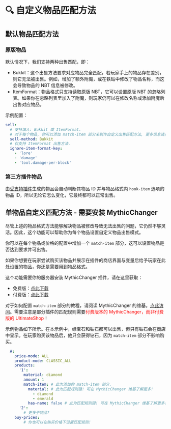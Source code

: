 # 🔍 自定义物品匹配方法

## 默认物品匹配方法

### 原版物品

默认情况下，我们支持两种出售匹配，即：

* Bukkit：这个出售方法要求对应物品完全匹配，若玩家手上的物品存在差别，则它无法被出售。例如，增加了额外附魔，或在铁砧中修改了物品名称，而这会导致物品的 NBT 信息被修改。
* ItemFormat：物品格式只支持读取原版 NBT，它可以设置原版 NBT 的忽略列表。如果你在忽略列表里加入了附魔，则玩家仍可以在修改名称或添加附魔后出售对应物品。

示例配置：

``` YAML
sell:
  # 支持填入: Bukkit 或 ItemFormat.
  # 对于每个物品, 你可以添加 match-item 部分来制作自定义出售匹配方法, 更多信息请见 Wiki.
  sell-method: Bukkit
  # 仅支持 ItemFormat 出售方法.
  ignore-item-format-key:
    - 'lore' 
    - 'damage'
    - 'tool.damage-per-block'
```

### 第三方插件物品

由[受支持插件](info.compatibility.md)生成的物品会自动判断其物品 ID 并与物品格式内 `hook-item` 选项的物品 ID，所以无论它怎么变化，它最终都可以正常出售。

## 单物品自定义匹配方法 - 需要安装 MythicChanger

尽管上述的物品格式方法能够解决物品被修改导致无法出售的问题，它仍然不够灵活。因此，这个功能可以帮助你为每个物品设置自定义物品出售模式。

你可以在每个物品或价格的配置中增加一个 `match-item` 部分，这可以设置物品是否达到要求并可出售。

如果你想要在玩家尝试购买该物品并展示在插件的商店界面与变量后给予玩家在此处设置的物品，你还是需要用到物品格式。

这个功能需要你的服务器安装 MythicChanger 插件，请在这里获取：

* 免费版：[点此下载](https://www.spigotmc.org/resources/mythicchanger-match-and-modify-all-your-items-without-trouble-1-14-1-21.98523/)
* 付费版：[点此下载](https://www.spigotmc.org/resources/mythicchanger-premium-match-and-modify-all-your-items-without-trouble-1-14-1-21.115913/)

对于如何配置 `match-item` 部分的教程，请阅读 MythicChanger 的维基。[点此访问](https://mythicchanger.superiormc.cn/configs/match-item)。需要注意是部分插件的匹配规则需要<font color="red">付费版本的 MythicChanger，而非付费版的 UltimateShop</font>！

示例物品如下所示。在本示例中，绿宝石和钻石都可以出售，但只有钻石会在商店中显示。在玩家购买该物品后，他只会获得钻石，因为 `match-item` 部分不影响购买。

``` YAML
  A:
    price-mode: ALL
    product-mode: CLASSIC_ALL
    products:
      '1':
        material: diamond
        amount: 1
        match-item: # 此为添加的 match-item 部分.
          material: # 此为匹配规则键! 可在 MythicChanger 维基了解更多!
            - diamond
            - emerald
          has-name: false # 此为匹配规则键! 可在 MythicChanger 维基了解更多!
      '2':
        # 更多子物品?
    buy-prices:
        # 你也可以在购买价格下设置匹配规则!
```